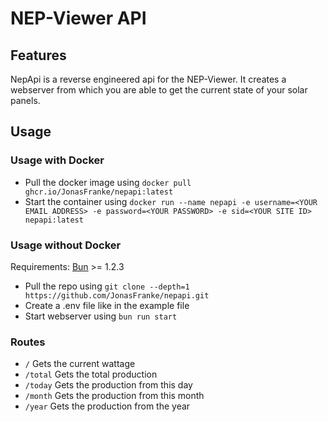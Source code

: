 # NEP-Viewer API

## Features

NepApi is a reverse engineered api for the NEP-Viewer.
It creates a webserver from which you are able to get the current state of your solar panels.

## Usage
### Usage with Docker
- Pull the docker image using `docker pull ghcr.io/JonasFranke/nepapi:latest`
- Start the container using `docker run --name nepapi -e username=<YOUR EMAIL ADDRESS> -e password=<YOUR PASSWORD> -e sid=<YOUR SITE ID> nepapi:latest`

### Usage without Docker
Requirements: [Bun](https://bun.sh) >= 1.2.3
- Pull the repo using `git clone --depth=1 https://github.com/JonasFranke/nepapi.git`
- Create a .env file like in the example file
- Start webserver using `bun run start`

### Routes
- `/` Gets the current wattage
- `/total` Gets the total production
- `/today` Gets the production from this day
- `/month` Gets the production from this month
- `/year` Gets the production from the year
